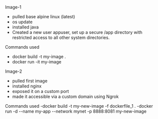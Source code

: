 Image-1
- pulled base alpine linux (latest)
- os update
- installed java
- Created a new user appuser, set up a secure /app directory with restricted access to all other system directories.

Commands used
- docker build -t my-image .
- docker run -it my-image

Image-2
- pulled first image
- installed nginx
- exposed it on a custom port
- made it accessible via a custom domain using Ngrok

Commands used
-docker build -t my-new-image -f dockerfile_1 .
-docker run -d --name my-app --network mynet -p 8888:8081 my-new-image
